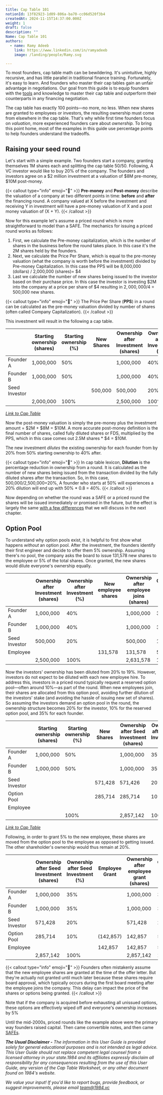 ```yaml
---
title: Cap Table 101
notionId: 13f82923-1d09-806a-ba70-cc06d520f3b4
createdAt: 2024-11-15T14:37:00.000Z
weight: 1
draft: false
description: ""
Name: Cap Table 101
authors:
  - name: Ramy Adeeb
    link: https://www.linkedin.com/in/ramyadeeb
    image: /landing/people/Ramy.svg

---
```



To most founders, cap table math can be bewildering. It's unintuitive, highly recursive, and has little parallel in traditional finance training. Fortunately, it's easy to learn. And founders who master their cap tables gain an unfair advantage in negotiations. Our goal from this guide is to equip founders with the [tools](/docs/cap-table-worksheet) and knowledge to master their cap table and outperform their counterparts in any financing negotiation.


The cap table has exactly 100 points—no more, no less. When new shares are granted to employees or investors, the resulting ownership must come from elsewhere in the cap table. That's why while first time founders focus on _valuation_, more experienced founders care about _ownership._ To bring this point home, most of the examples in this guide use percentage points to help founders understand the tradeoffs.


## Raising your seed round


Let's start with a simple example. Two founders start a company, granting themselves 1M shares each and splitting the cap table 50/50. Following, A VC investor would like to buy 20% of the company.  The founders and investors agree on a $2 million investment at a valuation of $8M pre-money, $10M post-money.


{{< callout type="info" emoji="📢" >}}
**Pre-money** and **Post-money** describe the valuation of a company at two different points in time: **before** and **after** the financing round.  A company valued at X before the investment and receiving Y in investment will have a pre-money valuation of X and a post money valuation of (X + Y).
{{< /callout >}}


Now for this example let's assume a priced round which is more straightforward to model than a SAFE. The mechanics for issuing a priced round works as follows:

1. First, we calculate the Pre-money capitalization, which is the number of shares in the business before the round takes place. In this case it's the 2M shares held by the founders.
2. Next, we calculate the Price Per Share, which is equal to the pre-money valuation (what the company is worth before the investment) divided by Pre-money Capitalization. In this case the PPS will be 8,000,000 (dollars) / 2,000,000 (shares)= $4
3. Last we calculate the number of new shares being issued to the investor based on their purchase price. In this case the investor is investing $2M into the company at a price per share of $4 resulting in $2,000,000/$4 = 500,000 new shares.

{{< callout type="info" emoji="📢" >}}
The Price Per Share (**PPS**) in a round can be calculated as the pre-money valuation divided by number of shares (often called Company Capitalization).
{{< /callout >}}


This investment will result in the following a cap table.


|               | Starting ownership (shares) | Starting ownership (%) | New Shares | Ownership after Investment (shares) | Ownership after Investment (%) |
| ------------- | --------------------------- | ---------------------- | ---------- | ----------------------------------- | ------------------------------ |
| Founder A     | 1,000,000                   | 50%                    |            | 1,000,000                           | 40%                            |
| Founder B     | 1,000,000                   | 50%                    |            | 1,000,000                           | 40%                            |
| Seed Investor |                             |                        | 500,000    | 500,000                             | 20%                            |
|               | 2,000,000                   | 100%                   |            | 2,500,000                           | 100%                           |


[_Link to Cap Table_](/docs/cap-table-worksheet/#AAN4IgDgTgpgsg9gOygTxALgBwAYe4DQgAuAhhAOZSEDyYhAlogM4AKccANulgQK4I.MoAExr0mXAhDgB3ACLES6ANqg6Q9CACcIAoWRgoGgMZwAtqcQ6QCYqcNoQAMTh8hUCAAIAglcYALUihGdABGXHwQGSQIfzowZVB_QOC0MPDucHcjKARCdAAmAGYAOnyAVjKMEMLNMsKAFgwMQoB2AncpCHQAM2J2QQBfPESA6BS08IIDCGzcgpDigDZ8ls0QkMWsevWsfPqy9ohOnr7B4ZAksdD0jOnZvNSMYo2W.vqV1Yx87_zD47Rev0oAMALoEPrsGSyKDsSj2QgQHjA85qDRhKx6AzGMwWBBWGx2DTOVzuDwAIV8oyC13SBCi7li8TQKguVPGNymWRyDzKGQ6cC6ANOyJGyRpk0yM256Hqi2KvJwITqb00mhaNXqfwFJyBQ1FV1SHMl93QNWKWDKqrVLRCTU0i2qBxA_MFgMGYJAEKhMLh6ARSL1IFRDgAkoxGEiRLQGAhgrp9PYQCZzJYCATE2GI8IPKIY3HWWK0Bl6TE_HEEgWDbcuXMi1rXcLA5dqXXjdLWy6dWd9S3q1La3yjtqhbqPV65D7CPDESKg.oHBsMQmNIIIHRqWnbImAMpQbMhhAANyChG1BDoR5Pdlr.SNJcZFebKQVETu7dvoPB7EhE9hU67wIepAdDZEIABKLgIEI4wDEAA)


Now the post-money valuation is simply the pre-money plus the investment amount = $2M + $8M = $10M.  A more accurate post-money definition is the final number of shares, called fully diluted shares or FDS, multiplied by the PPS, which in this case comes out 2.5M shares * $4 = $10M.


The new investment _dilutes_ the existing ownership for each founder from by 20% from 50% starting ownership to 40% after.


{{< callout type="info" emoji="📢" >}}
In cap table lexicon, **Dilution** is the percentage reduction in ownership from a round. It is calculated as the number of new shares being issued from the transaction divided by the fully diluted shares after the transaction. So, in this case, 500,000/2,500,000=20%,  A founder who starts at 50% will experiences a 20% dilution will end up with 50% * 0.8  = 40%.
{{< /callout >}}


Now depending on whether the round was a SAFE or a priced round the shares will be issued immediately or promised in the future, but the effect is largely the same [with a few differences](/docs/founders-handbook/safe-vs-priced-round/) that we will discuss in the next chapter.


## Option Pool


To understand why option pools exist, it is helpful to first show what happens _without_ an option pool. After the investment, the founders identify their first engineer and decide to offer them 5% ownership. Assuming there's no pool, the company asks the board to issue 131,578 new shares to the employee or 5% of the total shares. Once granted, the new shares would dilute everyone's ownership equally.


|               | Ownership after Investment (shares) | Ownership after Investment (%) | New employee shares | Ownership after employee joins (shares) | Ownership after employee joins (%) |
| ------------- | ----------------------------------- | ------------------------------ | ------------------- | --------------------------------------- | ---------------------------------- |
| Founder A     | 1,000,000                           | 40%                            |                     | 1,000,000                               | 38.00%                             |
| Founder B     | 1,000,000                           | 40%                            |                     | 1,000,000                               | 38.00%                             |
| Seed Investor | 500,000                             | 20%                            |                     | 500,000                                 | 19.00%                             |
| Employee      |                                     |                                | 131,578             | 131,578                                 | 5.00%                              |
|               | 2,500,000                           | 100%                           |                     | 2,631,578                               | 100%                               |


Now the investors' ownership has been diluted from 20% to 19%. However, investors do not expect to be diluted with each new employee hire. To address this, investors in a priced round typically request a reserved option pool—often around 10%—as part of the round. When new employees join, their shares are allocated from this option pool, avoiding further dilution of the investors' stake (and avoiding the hassle of issuing new set of shares). So assuming the investors demand an option pool in the round, the ownership structure becomes 20% for the investor, 10% for the reserved option pool, and 35% for each founder.


|               | Starting ownership (shares) | Starting ownership (%) | New Shares | Ownership after Seed Investment (shares) | Ownership after Seed Investment (%) |
| ------------- | --------------------------- | ---------------------- | ---------- | ---------------------------------------- | ----------------------------------- |
| Founder A     | 1,000,000                   | 50%                    |            | 1,000,000                                | 35%                                 |
| Founder B     | 1,000,000                   | 50%                    |            | 1,000,000                                | 35%                                 |
| Seed Investor |                             |                        | 571,428    | 571,426                                  | 20%                                 |
| Option Pool   |                             |                        | 285,714    | 285,714                                  | 10%                                 |
| Employee      |                             |                        |            |                                          |                                     |
|               |                             | 100%                   |            | 2,857,142                                | 100%                                |


[_Link to Cap Table_](/docs/cap-table-worksheet/#AAN4IgTg9g7gIghgFziAXAbVASwCapABhABoQEBPABwFM8BjCAWwYgDtiQW4GaUQAxCAFcW2KmADOAAgCC7cQAs4YKuNQBGfJq0loLMQswVUGEAqUr1W7SGphaVFgnUBWAHQBmABwAWAGxrnLz8Ar2cAXyJQM2VVFA0rfBJbe0d1NVcAJmdvb3cAdk9fAE5PDIzvTzyIqMUYywSksRSnFE9XPLy1QucinrKArLCAXRI4ABsx6BgqMaoEHgQwQSpqkBw8NXZyajpGZjYSTm48AWFRMEkAITlaiziExJBdfXlDYxrzWPirRrsHFvc7g8gJBoNBq2id2.1mS_1Q5Q8Pn8gSRIU8ENuXwev2a6iKrk8pWKGTUal8zjUWTyvmGowmUxmcwWSxWkTWuF4AElxOJltgAPIUBCYViqEjbHggehMVjsI6S7m8qjYSSC4Wim6fVCPZ4SV5GdAfOooR6w1ImjFak04uEWtmQ2Kmpq2_C0kDjSawRnzVCLZarda8PJbSiS8RiTAWQ5cSUAZQjKhkkk5LAAbioEBAwOxMGmM9xzRlsU8oHo9W9DaZMahnJ1vBlPDbzWp8UU2yUeu3euiRu76V7Zj6UAAzcbht0UZQAWVYVDIqE8xaQYAA5nM1SKWOIAAoQCBjSwkYSCcMCoWbx1hIA)


Following, in order to grant 5% to the new employee, these shares are moved from the option pool to the employee as opposed to getting issued.  The other shareholder's ownership would thus remain at 20%.


|               | Ownership after Seed Investment (shares) | Ownership after Seed Investment (%) | Employee Grant | Ownership after employee grant (shares) | Ownership after employee grant (%) |
| ------------- | ---------------------------------------- | ----------------------------------- | -------------- | --------------------------------------- | ---------------------------------- |
| Founder A     | 1,000,000                                | 35%                                 |                | 1,000,000                               | 35%                                |
| Founder B     | 1,000,000                                | 35%                                 |                | 1,000,000                               | 35%                                |
| Seed Investor | 571,428                                  | 20%                                 |                | 571,428                                 | 20%                                |
| Option Pool   | 285,714                                  | 10%                                 | (142,857)      | 142,857                                 | 5%                                 |
| Employee      |                                          |                                     | 142,857        | 142,857                                 | 5%                                 |
|               | 2,857,142                                | 100%                                |                | 2,857,142                               | 100%                               |


{{< callout type="info" emoji="📢" >}}
Founders often mistakenly assume that the new employee shares are granted at the time of the offer letter. But they're actually not granted until much later because these shares require board approval, which typically occurs during the first board meeting after the employee joins the company. This delay can impact the price of the shares or options being granted.
{{< /callout >}}


Note that if the company is acquired before exhausting all unissued options, these options are effectively wiped off and everyone's ownership increases by 5%


Until the mid-2000s, priced rounds like the example above were the primary way founders raised capital. Then came convertible notes, and then came [SAFEs](/docs/founders-handbook/intro-to-safes/).


_**The Usual Disclaimer -**_ _The information in this User Guide is provided solely for general educational purposes and is not intended as legal advice. This User Guide should not replace competent legal counsel from a licensed attorney in your state.1984 and its affiliates expressly disclaim all responsibility for any consequences resulting from the use of this User Guide, any version of the Cap Table Worksheet, or any other document found on 1984's website._


_We value your input! If you'd like to report bugs, provide feedback, or suggest improvements, please email_ [_team@1984.vc_](mailto:team@1984.vc)

